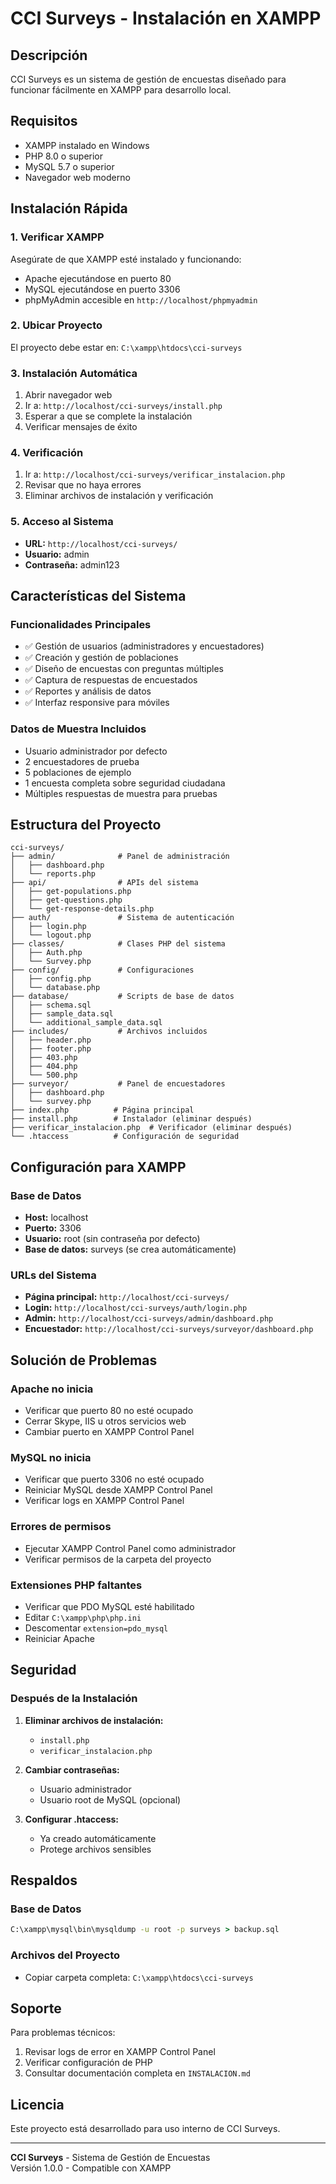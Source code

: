 # CCI Surveys - Instalación en XAMPP

## Descripción
CCI Surveys es un sistema de gestión de encuestas diseñado para funcionar fácilmente en XAMPP para desarrollo local.

## Requisitos
- XAMPP instalado en Windows
- PHP 8.0 o superior
- MySQL 5.7 o superior
- Navegador web moderno

## Instalación Rápida

### 1. Verificar XAMPP
Asegúrate de que XAMPP esté instalado y funcionando:
- Apache ejecutándose en puerto 80
- MySQL ejecutándose en puerto 3306
- phpMyAdmin accesible en `http://localhost/phpmyadmin`

### 2. Ubicar Proyecto
El proyecto debe estar en: `C:\xampp\htdocs\cci-surveys`

### 3. Instalación Automática
1. Abrir navegador web
2. Ir a: `http://localhost/cci-surveys/install.php`
3. Esperar a que se complete la instalación
4. Verificar mensajes de éxito

### 4. Verificación
1. Ir a: `http://localhost/cci-surveys/verificar_instalacion.php`
2. Revisar que no haya errores
3. Eliminar archivos de instalación y verificación

### 5. Acceso al Sistema
- **URL:** `http://localhost/cci-surveys/`
- **Usuario:** admin
- **Contraseña:** admin123

## Características del Sistema

### Funcionalidades Principales
- ✅ Gestión de usuarios (administradores y encuestadores)
- ✅ Creación y gestión de poblaciones
- ✅ Diseño de encuestas con preguntas múltiples
- ✅ Captura de respuestas de encuestados
- ✅ Reportes y análisis de datos
- ✅ Interfaz responsive para móviles

### Datos de Muestra Incluidos
- Usuario administrador por defecto
- 2 encuestadores de prueba
- 5 poblaciones de ejemplo
- 1 encuesta completa sobre seguridad ciudadana
- Múltiples respuestas de muestra para pruebas

## Estructura del Proyecto

```
cci-surveys/
├── admin/              # Panel de administración
│   ├── dashboard.php
│   └── reports.php
├── api/                # APIs del sistema
│   ├── get-populations.php
│   ├── get-questions.php
│   └── get-response-details.php
├── auth/               # Sistema de autenticación
│   ├── login.php
│   └── logout.php
├── classes/            # Clases PHP del sistema
│   ├── Auth.php
│   └── Survey.php
├── config/             # Configuraciones
│   ├── config.php
│   └── database.php
├── database/           # Scripts de base de datos
│   ├── schema.sql
│   ├── sample_data.sql
│   └── additional_sample_data.sql
├── includes/           # Archivos incluidos
│   ├── header.php
│   ├── footer.php
│   ├── 403.php
│   ├── 404.php
│   └── 500.php
├── surveyor/           # Panel de encuestadores
│   ├── dashboard.php
│   └── survey.php
├── index.php          # Página principal
├── install.php        # Instalador (eliminar después)
├── verificar_instalacion.php  # Verificador (eliminar después)
└── .htaccess          # Configuración de seguridad
```

## Configuración para XAMPP

### Base de Datos
- **Host:** localhost
- **Puerto:** 3306
- **Usuario:** root (sin contraseña por defecto)
- **Base de datos:** surveys (se crea automáticamente)

### URLs del Sistema
- **Página principal:** `http://localhost/cci-surveys/`
- **Login:** `http://localhost/cci-surveys/auth/login.php`
- **Admin:** `http://localhost/cci-surveys/admin/dashboard.php`
- **Encuestador:** `http://localhost/cci-surveys/surveyor/dashboard.php`

## Solución de Problemas

### Apache no inicia
- Verificar que puerto 80 no esté ocupado
- Cerrar Skype, IIS u otros servicios web
- Cambiar puerto en XAMPP Control Panel

### MySQL no inicia
- Verificar que puerto 3306 no esté ocupado
- Reiniciar MySQL desde XAMPP Control Panel
- Verificar logs en XAMPP Control Panel

### Errores de permisos
- Ejecutar XAMPP Control Panel como administrador
- Verificar permisos de la carpeta del proyecto

### Extensiones PHP faltantes
- Verificar que PDO MySQL esté habilitado
- Editar `C:\xampp\php\php.ini`
- Descomentar `extension=pdo_mysql`
- Reiniciar Apache

## Seguridad

### Después de la Instalación
1. **Eliminar archivos de instalación:**
   - `install.php`
   - `verificar_instalacion.php`

2. **Cambiar contraseñas:**
   - Usuario administrador
   - Usuario root de MySQL (opcional)

3. **Configurar .htaccess:**
   - Ya creado automáticamente
   - Protege archivos sensibles

## Respaldos

### Base de Datos
```cmd
C:\xampp\mysql\bin\mysqldump -u root -p surveys > backup.sql
```

### Archivos del Proyecto
- Copiar carpeta completa: `C:\xampp\htdocs\cci-surveys`

## Soporte

Para problemas técnicos:
1. Revisar logs de error en XAMPP Control Panel
2. Verificar configuración de PHP
3. Consultar documentación completa en `INSTALACION.md`

## Licencia
Este proyecto está desarrollado para uso interno de CCI Surveys.

---

**CCI Surveys** - Sistema de Gestión de Encuestas  
Versión 1.0.0 - Compatible con XAMPP
